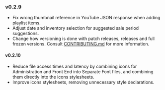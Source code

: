 ### v0.2.9
- Fix wrong thumbnail reference in YouTube JSON response when adding playlist items.
- Adjust date and inventory selection for suggested sale period suggestions.
- Change how versioning is done with patch releases, releases and full frozen versions. Consult [CONTRIBUTING.md](https://github.com/DiemenDesign/AuroraCMS/blob/master/CONTRIBUTING.md) for more information.
#### v0.2.10
- Reduce file access times and latency by combining icons for Administration and Front End into Separate Font files, and combining them directly into the icons stylesheets.
- Improve icons stylesheets, removing unnecessary style declarations.
